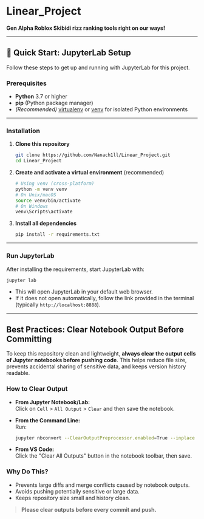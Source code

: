 # Linear_Project

**Gen Alpha Roblox Skibidi rizz ranking tools right on our ways!**

---

## 🚀 Quick Start: JupyterLab Setup

Follow these steps to get up and running with JupyterLab for this project.

### Prerequisites

- **Python** 3.7 or higher
- **pip** (Python package manager)
- *(Recommended)* [virtualenv](https://virtualenv.pypa.io/) or [venv](https://docs.python.org/3/library/venv.html) for isolated Python environments

---

### Installation

1. **Clone this repository**

   ```bash
   git clone https://github.com/Nanach1ll/Linear_Project.git
   cd Linear_Project
   ```

2. **Create and activate a virtual environment** (recommended)

   ```bash
   # Using venv (cross-platform)
   python -m venv venv
   # On Unix/macOS
   source venv/bin/activate
   # On Windows
   venv\Scripts\activate
   ```

3. **Install all dependencies**

   ```bash
   pip install -r requirements.txt
   ```

---

### Run JupyterLab

After installing the requirements, start JupyterLab with:

```bash
jupyter lab
```

- This will open JupyterLab in your default web browser.
- If it does not open automatically, follow the link provided in the terminal (typically `http://localhost:8888`).

---

## Best Practices: Clear Notebook Output Before Committing

To keep this repository clean and lightweight, **always clear the output cells of Jupyter notebooks before pushing code**. This helps reduce file size, prevents accidental sharing of sensitive data, and keeps version history readable.

### How to Clear Output

- **From Jupyter Notebook/Lab:**  
  Click on `Cell` > `All Output` > `Clear` and then save the notebook.

- **From the Command Line:**  
  Run:
  ```bash
  jupyter nbconvert --ClearOutputPreprocessor.enabled=True --inplace <your_notebook>.ipynb
  ```

- **From VS Code:**  
  Click the "Clear All Outputs" button in the notebook toolbar, then save.

### Why Do This?

- Prevents large diffs and merge conflicts caused by notebook outputs.
- Avoids pushing potentially sensitive or large data.
- Keeps repository size small and history clean.

> **Please clear outputs before every commit and push.**
